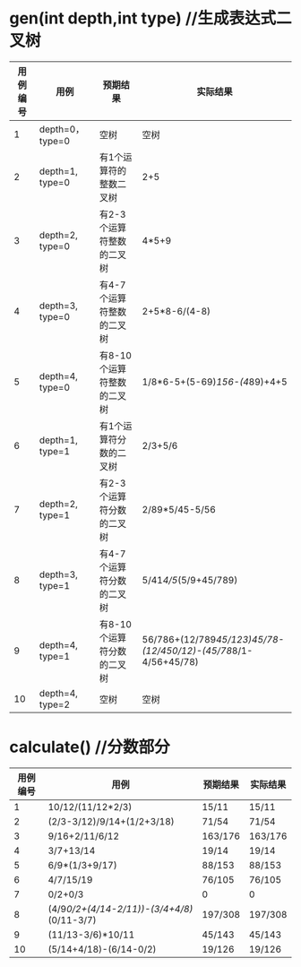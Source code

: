 
# gen(int depth,int type) //生成表达式二叉树

| 用例编号 | 用例 | 预期结果 | 实际结果 |
| -------- | ---- | -------- | -------- |
| 1        | depth=0，type=0 | 空树  |空树       |
| 2        | depth=1, type=0| 有1个运算符的整数二叉树| 2+5|
| 3        | depth=2, type=0| 有2-3个运算符整数的二叉树|4*5+9|
| 4        | depth=3, type=0| 有4-7个运算符整数的二叉树| 2+5*8-6/(4-8)|
| 5        | depth=4, type=0| 有8-10个运算符整数的二叉树|1/8*6-5+(5-69)*156-(4*89)+4+5 |
| 6        | depth=1, type=1| 有1个运算符分数的二叉树| 2/3+5/6|
| 7        | depth=2, type=1| 有2-3个运算符分数的二叉树| 2/89*5/45-5/56|
| 8        | depth=3, type=1| 有4-7个运算符分数的二叉树| 5/41*4/5*(5/9+45/789)|
| 9        | depth=4, type=1| 有8-10个运算符分数的二叉树| 56/786+(12/789*45/123)*45/78-(12/45*0/12)-(45/78*8/1-4/56+45/78)|
| 10        | depth=4, type=2| 空树| 空树|

# calculate() //分数部分

| 用例编号 | 用例 | 预期结果 | 实际结果 |
| -------- | ---- | -------- | -------- |
| 1        |10/12/(11/12*2/3)  | 15/11  |15/11       |
| 2        |(2/3-3/12)/9/14+(1/2+3/18) | 71/54| 71/54|
| 3        | 9/16+2/11/6/12 | 163/176 | 163/176 |
| 4        | 3/7+13/14| 19/14|19/14 |
| 5        | 6/9*(1/3+9/17)| 88/153|88/153|
| 6        | 4/7/15/19|76/105 | 76/105|
| 7        | 0/2+0/3| 0| 0|
| 8        |(4/9*0/2+(4/14-2/11))-(3/4+4/8)*(0/11-3/7)|197/308 | 197/308|
| 9        | (11/13-3/6)*10/11| 45/143| 45/143|
| 10        | (5/14+4/18)-(6/14-0/2)|19/126 |19/126 |
